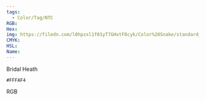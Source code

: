 ```yaml
---
tags:
  - Color/Tag/NTC
RGB:
Hex:
img: https://filedn.com/l0hpzxl1f01yT7GHxtF8cyk/Color%20Snake/standard_csv_to_svg/FFFAF4.svg
CMYK:
HSL:
Name:
---
```

Bridal Heath
```palette
#FFFAF4
```
RGB
